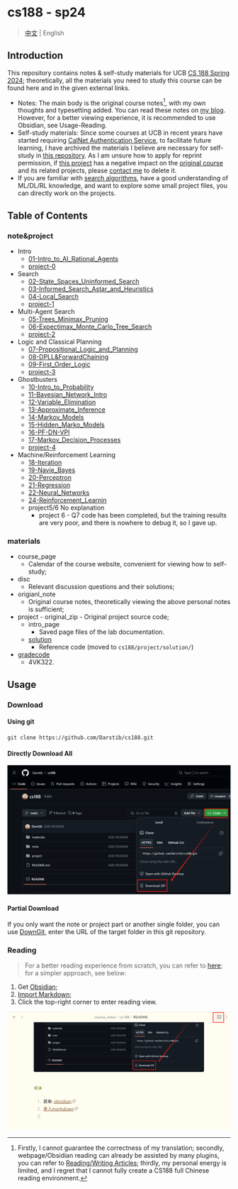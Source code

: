 # cs188 - sp24

> [中文](README.md) | English

## Introduction

This repository contains notes & self-study materials for UCB [CS 188 Spring 2024](https://inst.eecs.berkeley.edu/~cs188/sp24/); theoretically, all the materials you need to study this course can be found here and in the given external links.

- Notes: The main body is the original course notes[^1], with my own thoughts and typesetting added. You can read these notes on [my blog](https://darstib.github.io/blog/note/CS188/). However, for a better viewing experience, it is recommended to use Obsidian, see Usage-Reading.
- Self-study materials: Since some courses at UCB in recent years have started requiring [CalNet Authentication Service](https://auth.berkeley.edu/cas/login?service=https%3a%2f%2finst.eecs.berkeley.edu%2f%7ecs188%2fsp23%2f), to facilitate future learning, I have archived the materials I believe are necessary for self-study in [this repository](https://github.com/Darstib/cs188). As I am unsure how to apply for reprint permission, if [this project](https://github.com/Darstib/cs188) has a negative impact on the [original course](https://inst.eecs.berkeley.edu/~cs188/sp24/) and its related projects, please [contact me](https://darstib.github.io/blog/connect_me/) to delete it.
- If you are familiar with [search algorithms](https://oi-wiki.org/search/), have a good understanding of ML/DL/RL knowledge, and want to explore some small project files, you can directly work on the projects.

[^1]:  Firstly, I cannot guarantee the correctness of my translation; secondly, webpage/Obsidian reading can already be assisted by many plugins, you can refer to [Reading/Writing Articles](https://darstib.github.io/blog/collection/Tools/#i4); thirdly, my personal energy is limited, and I regret that I cannot fully create a CS188 full Chinese reading environment.

## Table of Contents

### note&project

- Intro
    - [01-Intro_to_AI_Rational_Agents](note/01-Intro_to_AI_Rational_Agents.md)
    - [project-0](project/project-0.md)
- Search
    - [02-State_Spaces_Uninformed_Search](note/02-State_Spaces_Uninformed_Search.md)
    - [03-Informed_Search_Astar_and_Heuristics](note/03-Informed_Search_Astar_and_Heuristics.md)
    - [04-Local_Search](note/04-Local_Search.md)
    - [project-1](project/project-1.md)
- Multi-Agent Search
    - [05-Trees_Minimax_Pruning](note/05-Trees_Minimax_Pruning.md)
    - [06-Expectimax_Monte_Carlo_Tree_Search](note/06-Expectimax_Monte_Carlo_Tree_Search.md)
    - [project-2](project/project-2.md)
- Logic and Classical Planning
    - [07-Propositional_Logic_and_Planning](note/07-Propositional_Logic_and_Planning.md)
    - [08-DPLL&ForwardChaining](note/08-DPLL&ForwardChaining.md)
    - [09-First_Order_Logic](note/09-First_Order_Logic.md)
    - [project-3](project/project-3.md)
- Ghostbusters
    - [10-Intro_to_Probability](note/10-Intro_to_Probability.md)
    - [11-Bayesian_Network_Intro](note/11-Bayesian_Network_Intro.md)
    - [12-Variable_Elimination](note/12-Variable_Elimination.md)
    - [13-Approximate_Inference](note/13-Approximate_Inference.md)
    - [14-Markov_Models](note/14-Markov_Models.md)
    - [15-Hidden_Marko_Models](note/15-Hidden_Marko_Models.md)
    - [16-PF-DN-VPI](note/16-PF-DN-VPI.md)
    - [17-Markov_Decision_Processes](note/17-Markov_Decision_Processes.md)
    - [project-4](project/project-4.md)
- Machine/Reinforcement Learning
    - [18-Iteration](note/18-Iteration.md)
	- [19-Navie_Bayes](note/19-Navie_Bayes.md)
	- [20-Perceptron](note/20-Perceptron.md)
	- [21-Regression](note/21-Regression.md)
	- [22-Neural_Networks](note/22-Neural_Networks.md)
	- [24-Reinforcement_Learnin](note/24-Reinforcement_Learnin.md)
	- project5/6 No explanation
		- project 6 - Q7 code has been completed, but the training results are very poor, and there is nowhere to debug it, so I gave up.

### materials

- course_page
	- Calendar of the course website, convenient for viewing how to self-study;
- disc
	- Relevant discussion questions and their solutions;
- origianl_note
	- Original course notes, theoretically viewing the above personal notes is sufficient;
- project
      - original_zip
          - Original project source code;
    - intro_page
        - Saved page files of the lab documentation.
    - [solution](https://github.com/Darstib/cs188/tree/main/project/solution)
        - Reference code (moved to `cs188/project/solution/`)
- [gradecode](https://www.gradescope.com/)
    - 4VK322.

## Usage

### Download

#### Using git

```shell
git clone https://github.com/Darstib/cs188.git
```

#### Directly Download All

![](attachments/README.png)

#### Partial Download

If you only want the note or project part or another single folder, you can use [DownGit](https://download-directory.github.io/), enter the URL of the target folder in this git repository.

### Reading

> For a better reading experience from scratch, you can refer to [here](https://darstib.github.io/blog/tutorial/begin/Obsidian_begin/#ii); for a simpler approach, see below:

1. Get [Obsidian](https://obsidian.md);
2. [Import Markdown](https://publish.obsidian.md/help-zh/import/markdown);
3. Click the top-right corner to enter reading view.

![](attachments/README-1.png)
